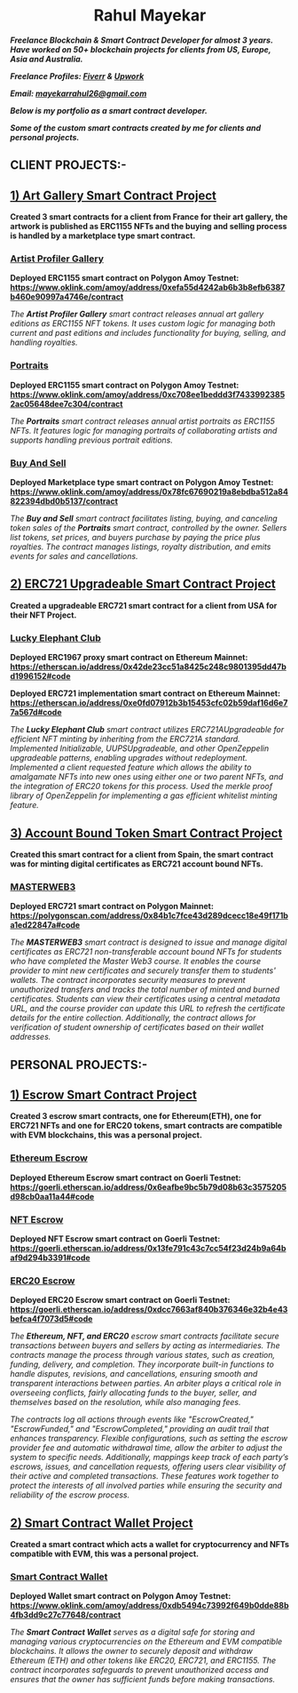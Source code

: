 <h1 align ="center">Rahul Mayekar</h1>

***Freelance Blockchain & Smart Contract Developer for almost 3 years. Have worked on 50+ blockchain projects for clients from US, Europe, Asia and Australia.***

***Freelance Profiles: [Fiverr](https://www.fiverr.com/rahulmayekar285?public_mode=true) & [Upwork](https://www.upwork.com/freelancers/~01ded178c72bac9434?viewMode=1)***

***Email: mayekarrahul26@gmail.com***

***Below is my portfolio as a smart contract developer.***

***Some of the custom smart contracts created by me for clients and personal projects.***

##
## CLIENT PROJECTS:-
## [1) Art Gallery Smart Contract Project](https://github.com/CrazzyPhoton/SmartContractProjects/tree/main/Smart%20Contracts%20For%20Art%20Gallery%20Project)
**Created 3 smart contracts for a client from France for their art gallery, the artwork is published as ERC1155 NFTs and the buying and selling process is handled by a marketplace type smart contract.**
### [Artist Profiler Gallery](https://github.com/CrazzyPhoton/SmartContractProjects/blob/main/Smart%20Contracts%20For%20Art%20Gallery%20Project/Artist%20Profiler%20Gallery.sol)
**Deployed ERC1155 smart contract on Polygon Amoy Testnet: https://www.oklink.com/amoy/address/0xefa55d4242ab6b3b8efb6387b460e90997a4746e/contract**

*The **Artist Profiler Gallery** smart contract releases annual art gallery editions as ERC1155 NFT tokens. It uses custom logic for managing both current and past editions and includes functionality for buying, selling, and handling royalties.*

### [Portraits](https://github.com/CrazzyPhoton/SmartContractProjects/blob/main/Smart%20Contracts%20For%20Art%20Gallery%20Project/Portraits.sol)
**Deployed ERC1155 smart contract on Polygon Amoy Testnet: https://www.oklink.com/amoy/address/0xc708ee1beddd3f74339923852ac05648dee7c304/contract**

*The **Portraits** smart contract releases annual artist portraits as ERC1155 NFTs. It features logic for managing portraits of collaborating artists and supports handling previous portrait editions.*

### [Buy And Sell](https://github.com/CrazzyPhoton/SmartContractProjects/blob/main/Smart%20Contracts%20For%20Art%20Gallery%20Project/BuyAndSell.sol)
**Deployed Marketplace type smart contract on Polygon Amoy Testnet: https://www.oklink.com/amoy/address/0x78fc67690219a8ebdba512a84822394dbd0b5137/contract**

*The **Buy and Sell** smart contract facilitates listing, buying, and canceling token sales of the **Portraits** smart contract, controlled by the owner. Sellers list tokens, set prices, and buyers purchase by paying the price plus royalties. The contract manages listings, royalty distribution, and emits events for sales and cancellations.*

##
## [2) ERC721 Upgradeable Smart Contract Project](https://github.com/CrazzyPhoton/CrazzyPhoton/tree/main/ERC721%20Upgradeable%20Smart%20Contract%20Project)
**Created a upgradeable ERC721 smart contract for a client from USA for their NFT Project.**
### [Lucky Elephant Club](https://github.com/CrazzyPhoton/CrazzyPhoton/blob/main/ERC721%20Upgradeable%20Smart%20Contract%20Project/Lucky%20Elephant%20Club.sol)
**Deployed ERC1967 proxy smart contract on Ethereum Mainnet: https://etherscan.io/address/0x42de23cc51a8425c248c9801395dd47bd1996152#code**

**Deployed ERC721 implementation smart contract on Ethereum Mainnet: https://etherscan.io/address/0xe0fd07912b3b15453cfc02b59daf16d6e77a567d#code**

*The **Lucky Elephant Club** smart contract utilizes ERC721AUpgradeable for efficient NFT minting by inheriting from the ERC721A standard. Implemented Initializable, UUPSUpgradeable, and other OpenZeppelin upgradeable patterns, enabling upgrades without redeployment. Implemented a client requested feature which allows the ability to amalgamate NFTs into new ones using either one or two parent NFTs, and the integration of ERC20 tokens for this process. Used the merkle proof library of OpenZeppelin for implementing a gas efficient whitelist minting feature.*

##
## [3) Account Bound Token Smart Contract Project](https://github.com/CrazzyPhoton/CrazzyPhoton/tree/main/Account%20Bound%20Tokens%20Smart%20Contract%20Project)
**Created this smart contract for a client from Spain, the smart contract was for minting digital certificates as ERC721 account bound NFTs.**
### [MASTERWEB3](https://github.com/CrazzyPhoton/CrazzyPhoton/blob/main/Account%20Bound%20Tokens%20Smart%20Contract%20Project/MASTERWEB3.sol)
**Deployed ERC721 smart contract on Polygon Mainnet: https://polygonscan.com/address/0x84b1c7fce43d289dcecc18e49f171ba1ed22847a#code**

*The **MASTERWEB3** smart contract is designed to issue and manage digital certificates as ERC721 non-transferable account bound NFTs for students who have completed the Master Web3 course. It enables the course provider to mint new certificates and securely transfer them to students' wallets. The contract incorporates security measures to prevent unauthorized transfers and tracks the total number of minted and burned certificates. Students can view their certificates using a central metadata URL, and the course provider can update this URL to refresh the certificate details for the entire collection. Additionally, the contract allows for verification of student ownership of certificates based on their wallet addresses.*

##
## PERSONAL PROJECTS:-
## [1) Escrow Smart Contract Project](https://github.com/CrazzyPhoton/CrazzyPhoton/tree/main/Escrow%20Smart%20Contracts%20Project)
**Created 3 escrow smart contracts, one for Ethereum(ETH), one for ERC721 NFTs and one for ERC20 tokens, smart contracts are compatible with EVM blockchains, this was a personal project.**
### [Ethereum Escrow](https://github.com/CrazzyPhoton/CrazzyPhoton/blob/main/Escrow%20Smart%20Contracts%20Project/Ethereum%20Escrow%20Smart%20Contract.sol)
**Deployed Ethereum Escrow smart contract on Goerli Testnet: https://goerli.etherscan.io/address/0x6eafbe9bc5b79d08b63c3575205d98cb0aa11a44#code**
### [NFT Escrow](https://github.com/CrazzyPhoton/CrazzyPhoton/blob/main/Escrow%20Smart%20Contracts%20Project/NFT%20Escrow%20Smart%20Contract.sol)
**Deployed NFT Escrow smart contract on Goerli Testnet: https://goerli.etherscan.io/address/0x13fe791c43c7cc54f23d24b9a64baf9d294b3391#code**
### [ERC20 Escrow](https://github.com/CrazzyPhoton/CrazzyPhoton/blob/main/Escrow%20Smart%20Contracts%20Project/ERC20%20Escrow%20Smart%20Contract.sol)
**Deployed ERC20 Escrow smart contract on Goerli Testnet: https://goerli.etherscan.io/address/0xdcc7663af840b376346e32b4e43befca4f7073d5#code**

*The **Ethereum, NFT, and ERC20** escrow smart contracts facilitate secure transactions between buyers and sellers by acting as intermediaries. The contracts manage the process through various states, such as creation, funding, delivery, and completion. They incorporate built-in functions to handle disputes, revisions, and cancellations, ensuring smooth and transparent interactions between parties. An arbiter plays a critical role in overseeing conflicts, fairly allocating funds to the buyer, seller, and themselves based on the resolution, while also managing fees.*

*The contracts log all actions through events like "EscrowCreated," "EscrowFunded," and "EscrowCompleted," providing an audit trail that enhances transparency. Flexible configurations, such as setting the escrow provider fee and automatic withdrawal time, allow the arbiter to adjust the system to specific needs. Additionally, mappings keep track of each party’s escrows, issues, and cancellation requests, offering users clear visibility of their active and completed transactions. These features work together to protect the interests of all involved parties while ensuring the security and reliability of the escrow process.*

##
## [2) Smart Contract Wallet Project](https://github.com/CrazzyPhoton/CrazzyPhoton/tree/main/Smart%20Contract%20Wallet%20Project)
**Created a smart contract which acts a wallet for cryptocurrency and NFTs compatible with EVM, this was a personal project.**
### [Smart Contract Wallet](https://github.com/CrazzyPhoton/CrazzyPhoton/blob/main/Smart%20Contract%20Wallet%20Project/Smart%20Contract%20Wallet.sol)
**Deployed Wallet smart contract on Polygon Amoy Testnet: https://www.oklink.com/amoy/address/0xdb5494c73992f649b0dde88b4fb3dd9c27c77648/contract**

*The **Smart Contract Wallet** serves as a digital safe for storing and managing various cryptocurrencies on the Ethereum and EVM compatible blockchains. It allows the owner to securely deposit and withdraw Ethereum (ETH) and other tokens like ERC20, ERC721, and ERC1155. The contract incorporates safeguards to prevent unauthorized access and ensures that the owner has sufficient funds before making transactions.*

